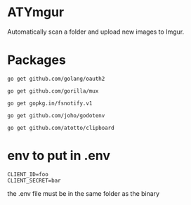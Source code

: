 ATYmgur
=======

Automatically scan a folder and upload new images to Imgur.


# Packages

`go get github.com/golang/oauth2`

`go get github.com/gorilla/mux`

`go get gopkg.in/fsnotify.v1`

`go get github.com/joho/godotenv`

`go get github.com/atotto/clipboard`

# env to put in .env

```
CLIENT_ID=foo
CLIENT_SECRET=bar
```
the .env file must be in the same folder as the binary
